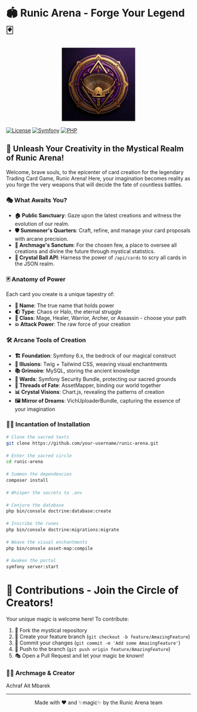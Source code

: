 # 🏟️ Runic Arena - Forge Your Legend 🃏

<p align="center">
  <img src="./assets//images//runic-arena.jpg" alt="Runic Arena Logo" width="200"/>
</p>

<!-- ![Runic Arena Banner](./assets/images/runic-arena.jpg) -->

[![License](https://img.shields.io/badge/license-MIT-blue.svg)](LICENSE)
[![Symfony](https://img.shields.io/badge/symfony-6.x-000000.svg?logo=symfony)](https://symfony.com/)
[![PHP](https://img.shields.io/badge/php-%5E8.1-8892BF.svg?logo=php)](https://php.net/)

## 🌟 Unleash Your Creativity in the Mystical Realm of Runic Arena!

Welcome, brave souls, to the epicenter of card creation for the legendary Trading Card Game, Runic Arena! Here, your imagination becomes reality as you forge the very weapons that will decide the fate of countless battles.

### 🎭 What Awaits You?

- **🏠 Public Sanctuary**: Gaze upon the latest creations and witness the evolution of our realm.
- **🛡️ Summoner's Quarters**: Craft, refine, and manage your card proposals with arcane precision.
- **👑 Archmage's Sanctum**: For the chosen few, a place to oversee all creations and divine the future through mystical statistics.
- **🔮 Crystal Ball API**: Harness the power of `/api/cards` to scry all cards in the JSON realm.

### 🃏 Anatomy of Power

Each card you create is a unique tapestry of:

- **📛 Name**: The true name that holds power
- **🌓 Type**: Chaos or Halo, the eternal struggle
- **🏹 Class**: Mage, Healer, Warrior, Archer, or Assassin - choose your path
- **💥 Attack Power**: The raw force of your creation

### 🛠️ Arcane Tools of Creation

- **🏗️ Foundation**: Symfony 6.x, the bedrock of our magical construct
- **🎨 Illusions**: Twig + Tailwind CSS, weaving visual enchantments
- **📚 Grimoire**: MySQL, storing the ancient knowledge
- **🔐 Wards**: Symfony Security Bundle, protecting our sacred grounds
- **🧶 Threads of Fate**: AssetMapper, binding our world together
- **📊 Crystal Visions**: Chart.js, revealing the patterns of creation
- **🖼️ Mirror of Dreams**: VichUploaderBundle, capturing the essence of your imagination

### 🧙‍♂️ Incantation of Installation

```bash
# Clone the sacred texts
git clone https://github.com/your-username/runic-arena.git

# Enter the sacred circle
cd runic-arena

# Summon the dependencies
composer install

# Whisper the secrets to .env

# Conjure the database
php bin/console doctrine:database:create

# Inscribe the runes
php bin/console doctrine:migrations:migrate

# Weave the visual enchantments
php bin/console asset-map:compile

# Awaken the portal
symfony server:start
````
# 🔮 Contributions - Join the Circle of Creators!

Your unique magic is welcome here! To contribute:

1. 🍴 Fork the mystical repository
2. 🌿 Create your feature branch (`git checkout -b feature/AmazingFeature`)
3. 💫 Commit your changes (`git commit -m 'Add some AmazingFeature'`)
4. 🌟 Push to the branch (`git push origin feature/AmazingFeature`)
5. 🎭 Open a Pull Request and let your magic be known!

### 🧙‍♂️ Archmage & Creator

Achraf Ait Mbarek

---

<p align="center">
  Made with ❤️ and ✨magic✨ by the Runic Arena team
</p>